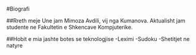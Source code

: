 #Biografi

##Rreth meje
Une jam Mimoza Avdili, vij nga Kumanova. Aktualisht jam studente ne Fakultetin e Shkencave Kompjuterike.

##Hobit e mia jashte botes se teknologjise
-Leximi
-Sudoku
-Shetitjet ne natyre
